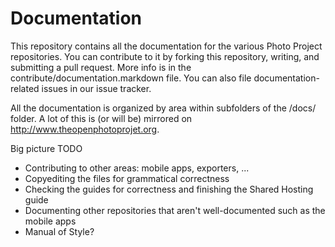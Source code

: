 Documentation
=============
This repository contains all the documentation for the various Photo Project repositories. You can contribute to it by forking this repository, writing, and submitting a pull request. More info is in the contribute/documentation.markdown file. You can also file documentation-related issues in our issue tracker.

All the documentation is organized by area within subfolders of the /docs/ folder. A lot of this is (or will be) mirrored on http://www.theopenphotoprojet.org. 

Big picture TODO
* Contributing to other areas: mobile apps, exporters, ...
* Copyediting the files for grammatical correctness
* Checking the guides for correctness and finishing the Shared Hosting guide
* Documenting other repositories that aren't well-documented such as the mobile apps
* Manual of Style?
